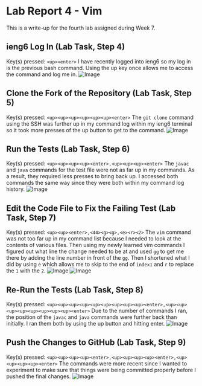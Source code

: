 # Lab Report 4 - Vim
This is a write-up for the fourth lab assigned during Week 7.

## ieng6 Log In (Lab Task, Step 4)
Key(s) pressed:
```<up><enter>```
I have recently logged into ieng6 so my log in is the previous bash command. Using the up key once allows me to access the command and log me in.
![Image](https://raw.githubusercontent.com/aerin-c/cse15l-lab-reports/main/Screenshot%202023-11-19%20at%2021.12.25.png)

## Clone the Fork of the Repository (Lab Task, Step 5)
Key(s) pressed:
```<up><up><up><up><up><up><enter>```
The `git clone` command using the SSH was further up in my command log within my ieng6 terminal so it took more presses of the up button to get to the command.
![Image](https://raw.githubusercontent.com/aerin-c/cse15l-lab-reports/main/Screenshot%202023-11-19%20at%2021.31.10.png)

## Run the Tests (Lab Task, Step 6)
Key(s) pressed:
```<up><up><up><up><enter>,<up><up><up><enter>```
The `javac` and `java` commands for the test file were not as far up in my commands. As a result, they required less presses to bring back up. I accessed both commands the same way since they were both within my command log history.
![Image](https://raw.githubusercontent.com/aerin-c/cse15l-lab-reports/main/Screenshot%202023-11-19%20at%2021.37.49.png)

## Edit the Code File to Fix the Failing Test (Lab Task, Step 7)
Key(s) pressed:
```<up><up><enter>,<44><g><g>,<e><r><2>```
The `vim` command was not too far up in my command list because I needed to look at the contents of various files. Then using my newly learned vim commands I figured out what line the change needed to be at and used `gg` to get me there by adding the line number in front of the `gg`. Then I shortened what I did by using `e` which allows me to skip to the end of `index1` and `r` to replace the `1` with the `2`.
![Image](https://raw.githubusercontent.com/aerin-c/cse15l-lab-reports/main/Screenshot%202023-11-19%20at%2022.30.05.png)
![Image](https://raw.githubusercontent.com/aerin-c/cse15l-lab-reports/main/Screenshot%202023-11-19%20at%2022.30.56.png)

## Re-Run the Tests (Lab Task, Step 8)
Key(s) pressed:
```<up><up><up><up><up><up><up><up><up><enter>,<up><up><up><up><up><up><up><up><enter>```
Due to the number of commands I ran, the position of the `javac` and `java` commands were further back than initially. I ran them both by using the up button and hitting enter.
![Image](https://raw.githubusercontent.com/aerin-c/cse15l-lab-reports/main/Screenshot%202023-11-19%20at%2022.37.24.png)

## Push the Changes to GitHub (Lab Task, Step 9)
Key(s) pressed:
```<up><up><up><up><enter>,<up><up><up><up><enter>,<up><up><up><up><enter>```
The commands were more recent since I wanted to experiment to make sure that things were being committed properly before I pushed the final changes.
![Image](https://raw.githubusercontent.com/aerin-c/cse15l-lab-reports/main/Screenshot%202023-11-19%20at%2022.46.46.png)
